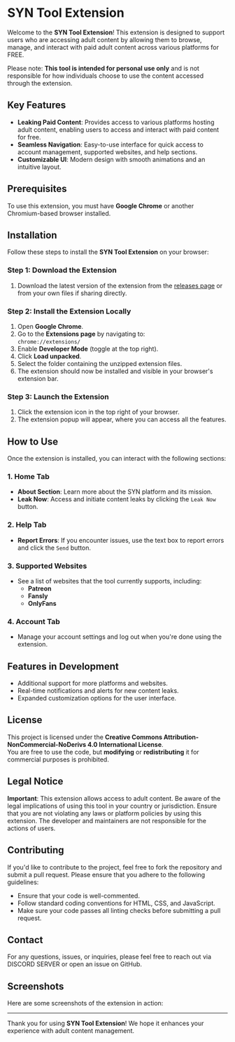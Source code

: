 # SYN Tool Extension

Welcome to the **SYN Tool Extension**! This extension is designed to support users who are accessing adult content by allowing them to browse, manage, and interact with paid adult content across various platforms for FREE.

Please note: **This tool is intended for personal use only** and is not responsible for how individuals choose to use the content accessed through the extension.

## Key Features

- **Leaking Paid Content**: Provides access to various platforms hosting adult content, enabling users to access and interact with paid content for free.
- **Seamless Navigation**: Easy-to-use interface for quick access to account management, supported websites, and help sections.
- **Customizable UI**: Modern design with smooth animations and an intuitive layout.

## Prerequisites

To use this extension, you must have **Google Chrome** or another Chromium-based browser installed.

## Installation

Follow these steps to install the **SYN Tool Extension** on your browser:

### Step 1: Download the Extension

1. Download the latest version of the extension from the [releases page](#) or from your own files if sharing directly.

### Step 2: Install the Extension Locally

1. Open **Google Chrome**.
2. Go to the **Extensions page** by navigating to:  
   `chrome://extensions/`
3. Enable **Developer Mode** (toggle at the top right).
4. Click **Load unpacked**.
5. Select the folder containing the unzipped extension files.
6. The extension should now be installed and visible in your browser's extension bar.

### Step 3: Launch the Extension

1. Click the extension icon in the top right of your browser.
2. The extension popup will appear, where you can access all the features.

## How to Use

Once the extension is installed, you can interact with the following sections:

### 1. **Home Tab**
   - **About Section**: Learn more about the SYN platform and its mission.
   - **Leak Now**: Access and initiate content leaks by clicking the `Leak Now` button.

### 2. **Help Tab**
   - **Report Errors**: If you encounter issues, use the text box to report errors and click the `Send` button.

### 3. **Supported Websites**
   - See a list of websites that the tool currently supports, including:
     - **Patreon**
     - **Fansly**
     - **OnlyFans**

### 4. **Account Tab**
   - Manage your account settings and log out when you're done using the extension.

## Features in Development

- Additional support for more platforms and websites.
- Real-time notifications and alerts for new content leaks.
- Expanded customization options for the user interface.

## License

This project is licensed under the **Creative Commons Attribution-NonCommercial-NoDerivs 4.0 International License**.  
You are free to use the code, but **modifying** or **redistributing** it for commercial purposes is prohibited.

## Legal Notice

**Important**: This extension allows access to adult content. Be aware of the legal implications of using this tool in your country or jurisdiction. Ensure that you are not violating any laws or platform policies by using this extension. The developer and maintainers are not responsible for the actions of users.

## Contributing

If you'd like to contribute to the project, feel free to fork the repository and submit a pull request. Please ensure that you adhere to the following guidelines:

- Ensure that your code is well-commented.
- Follow standard coding conventions for HTML, CSS, and JavaScript.
- Make sure your code passes all linting checks before submitting a pull request.

## Contact

For any questions, issues, or inquiries, please feel free to reach out via DISCORD SERVER or open an issue on GitHub.

## Screenshots

Here are some screenshots of the extension in action:


---

Thank you for using **SYN Tool Extension**! We hope it enhances your experience with adult content management.

